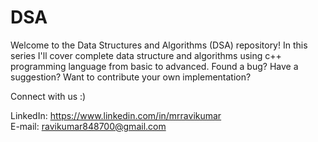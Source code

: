 # DSA
Welcome to the Data Structures and Algorithms (DSA) repository! In this series I'll cover complete data structure and algorithms using c++ programming language from basic to advanced. Found a bug? Have a suggestion? Want to contribute your own implementation?

Connect with us :)<br/>

LinkedIn: https://www.linkedin.com/in/mrravikumar<br/>
E-mail: ravikumar848700@gmail.com
